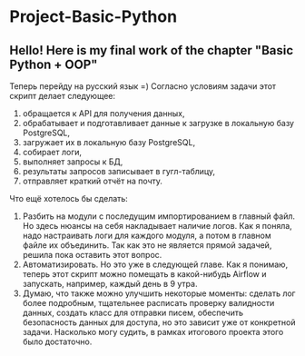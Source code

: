 # Project-Basic-Python
## Hello! Here is my final work of the chapter "Basic Python + OOP"

 
Теперь перейду на русский язык =)
Согласно условиям задачи этот скрипт делает следующее:
1. обращается к API для получения данных,
2. обрабатывает и подготавливает данные к загрузке в локальную базу PostgreSQL,
3. загружает их в локальную базу PostgreSQL,
4. собирает логи,
5. выполняет запросы к БД,
6. результаты запросов записывает в гугл-таблицу,
7. отправляет краткий отчёт на почту.


Что ещё хотелось бы сделать:
1. Разбить на модули с последущим импортированием в главный файл. Но здесь нюансы на себя накладывает наличие логов. Как я поняла, надо настраивать логи для каждого модуля, а потом в главном файле их объединить. Так как это не является прямой задачей, решила пока оставить этот вопрос.
2. Автоматизировать. Но это уже в следующей главе. Как я понимаю, теперь этот скрипт можно помещать в какой-нибудь Airflow и запускать, например, каждый день в 9 утра. 
3. Думаю, что также можно улучшить некоторые моменты: сделать лог более подробным, тщательнее расписать проверку валидности данных, создать класс для отправки писем, обеспечить безопасность данных для доступа, но это зависит уже от конкретной задачи. Насколько могу судить, в рамках итогового проекта этого было достаточно.

